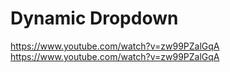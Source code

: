 # Dynamic Dropdown
https://www.youtube.com/watch?v=zw99PZalGqA
https://www.youtube.com/watch?v=zw99PZalGqA